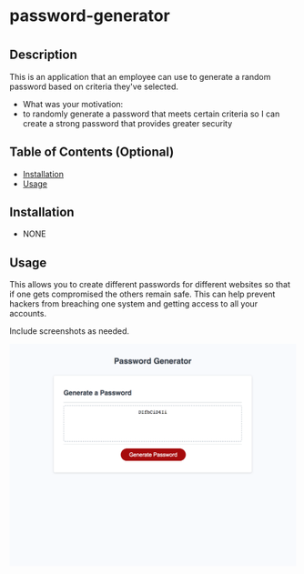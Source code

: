 # password-generator

# <password-generator>

# <Project-Link>

## Description

This is an application that an employee can use to generate a random password based on criteria they've selected.

- What was your motivation:
- to randomly generate a password that meets certain criteria so I can create a strong password that provides greater security

## Table of Contents (Optional)

- [Installation](#installation)
- [Usage](#usage)

## Installation

- NONE

## Usage

This allows you to create different passwords for different websites so that if one gets compromised the others remain safe. This can help prevent hackers from breaching one system and getting access to all your accounts.

Include screenshots as needed.

<img width="720" alt="screenshot" src="/assets/images/ScreenShot.png">
